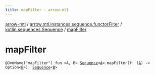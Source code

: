 ```yaml
---
title: mapFilter - arrow-mtl
---
```


[arrow-mtl](../../index.html) / [arrow.mtl.instances.sequence.functorFilter](../index.html) / [kotlin.sequences.Sequence](index.html) / [mapFilter](./map-filter.html)

# mapFilter

`@JvmName("mapFilter") fun <A, B> `[`Sequence`](https://kotlinlang.org/api/latest/jvm/stdlib/kotlin.sequences/-sequence/index.html)`<`[`A`](map-filter.html#A)`>.mapFilter(f: (`[`A`](map-filter.html#A)`) -> Option<`[`B`](map-filter.html#B)`>): `[`Sequence`](https://kotlinlang.org/api/latest/jvm/stdlib/kotlin.sequences/-sequence/index.html)`<`[`B`](map-filter.html#B)`>`